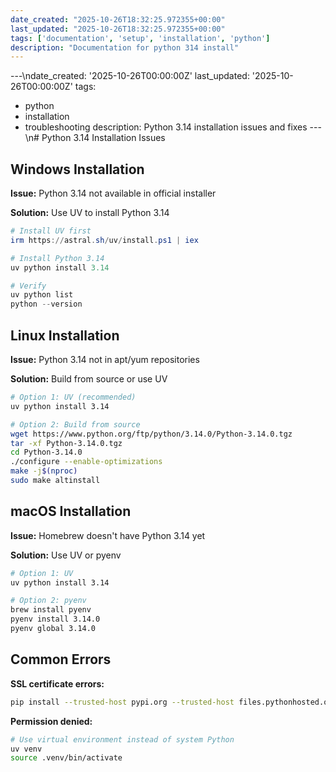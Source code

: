 ```yaml
---
date_created: "2025-10-26T18:32:25.972355+00:00"
last_updated: "2025-10-26T18:32:25.972355+00:00"
tags: ['documentation', 'setup', 'installation', 'python']
description: "Documentation for python 314 install"
---
```


---\ndate_created: '2025-10-26T00:00:00Z'
last_updated: '2025-10-26T00:00:00Z'
tags:
- python
- installation
- troubleshooting
description: Python 3.14 installation issues and fixes
---\n# Python 3.14 Installation Issues

## Windows Installation

**Issue:** Python 3.14 not available in official installer

**Solution:** Use UV to install Python 3.14

```powershell
# Install UV first
irm https://astral.sh/uv/install.ps1 | iex

# Install Python 3.14
uv python install 3.14

# Verify
uv python list
python --version
```

## Linux Installation

**Issue:** Python 3.14 not in apt/yum repositories

**Solution:** Build from source or use UV

```bash
# Option 1: UV (recommended)
uv python install 3.14

# Option 2: Build from source
wget https://www.python.org/ftp/python/3.14.0/Python-3.14.0.tgz
tar -xf Python-3.14.0.tgz
cd Python-3.14.0
./configure --enable-optimizations
make -j$(nproc)
sudo make altinstall
```

## macOS Installation

**Issue:** Homebrew doesn't have Python 3.14 yet

**Solution:** Use UV or pyenv

```bash
# Option 1: UV
uv python install 3.14

# Option 2: pyenv
brew install pyenv
pyenv install 3.14.0
pyenv global 3.14.0
```

## Common Errors

**SSL certificate errors:**
```bash
pip install --trusted-host pypi.org --trusted-host files.pythonhosted.org package
```

**Permission denied:**
```bash
# Use virtual environment instead of system Python
uv venv
source .venv/bin/activate
```
